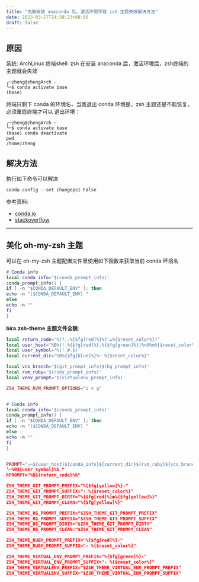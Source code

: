 ```yaml
---
title: "电脑安装 anaconda 后，激活环境导致 zsh 主题失效解决方法"
date: 2023-03-17T14:58:23+08:00
draft: false
---
```


## 原因 系统: ArchLinux 终端shell: zsh 在安装 anaconda 后，激活环境后，zsh终端的主题就会失效 ```shell ╭─zheng@zhengArch ~ ╰─$ conda activate base (base) ``` 终端只剩下 conda 的环境名，当我退出 conda 环境是，zsh 主题还是不能恢复，必须重启终端才可以 退出环境： ```shell ╭─zheng@zhengArch ~ ╰─$ conda activate base (base) conda deactivate pwd /home/zheng ```  ## 解决方法 执行如下命令可以解决 ```shell conda config --set changeps1 False ```  参考资料: - [conda.io](https://conda.io/projects/conda/en/latest/user-guide/configuration/use-condarc.html#change-command-prompt-changeps1) - [stackoverflow](https://stackoverflow.com/questions/42481726/how-to-modify-conda-source-activate-ps1-behavior)  ---  ## 美化 oh-my-zsh 主题 可以在 oh-my-zsh 主题配置文件里使用如下函数来获取当前 conda 环境名 ```lua # Conda info local conda_info='$(conda_prompt_info)' conda_prompt_info() { if [ -n "$CONDA_DEFAULT_ENV" ]; then echo -n "($CONDA_DEFAULT_ENV) " else echo -n "" fi } ``` **bira.zsh-theme 主题文件全貌**: ```lua local return_code="%(?..%{$fg[red]%}%? ↵%{$reset_color%})" local user_host="%B%(!.%{$fg[red]%}.%{$fg[green]%})%n@%m%{$reset_color%} " local user_symbol='%(!.#.$)' local current_dir="%B%{$fg[blue]%}%~ %{$reset_color%}"  local vcs_branch='$(git_prompt_info)$(hg_prompt_info)' local rvm_ruby='$(ruby_prompt_info)' local venv_prompt='$(virtualenv_prompt_info)'  ZSH_THEME_RVM_PROMPT_OPTIONS="i v g"   # Conda info local conda_info='$(conda_prompt_info)' conda_prompt_info() { if [ -n "$CONDA_DEFAULT_ENV" ]; then echo -n "($CONDA_DEFAULT_ENV) " else echo -n "" fi }   PROMPT="╭─${user_host}${conda_info}${current_dir}${rvm_ruby}${vcs_branch}${venv_prompt} ╰─%B${user_symbol}%b " RPROMPT="%B${return_code}%b"  ZSH_THEME_GIT_PROMPT_PREFIX="%{$fg[yellow]%}‹" ZSH_THEME_GIT_PROMPT_SUFFIX="› %{$reset_color%}" ZSH_THEME_GIT_PROMPT_DIRTY="%{$fg[red]%}●%{$fg[yellow]%}" ZSH_THEME_GIT_PROMPT_CLEAN="%{$fg[yellow]%}"  ZSH_THEME_HG_PROMPT_PREFIX="$ZSH_THEME_GIT_PROMPT_PREFIX" ZSH_THEME_HG_PROMPT_SUFFIX="$ZSH_THEME_GIT_PROMPT_SUFFIX" ZSH_THEME_HG_PROMPT_DIRTY="$ZSH_THEME_GIT_PROMPT_DIRTY" ZSH_THEME_HG_PROMPT_CLEAN="$ZSH_THEME_GIT_PROMPT_CLEAN"  ZSH_THEME_RUBY_PROMPT_PREFIX="%{$fg[red]%}‹" ZSH_THEME_RUBY_PROMPT_SUFFIX="› %{$reset_color%}"  ZSH_THEME_VIRTUAL_ENV_PROMPT_PREFIX="%{$fg[green]%}‹" ZSH_THEME_VIRTUAL_ENV_PROMPT_SUFFIX="› %{$reset_color%}" ZSH_THEME_VIRTUALENV_PREFIX="$ZSH_THEME_VIRTUAL_ENV_PROMPT_PREFIX" ZSH_THEME_VIRTUALENV_SUFFIX="$ZSH_THEME_VIRTUAL_ENV_PROMPT_SUFFIX" ```
